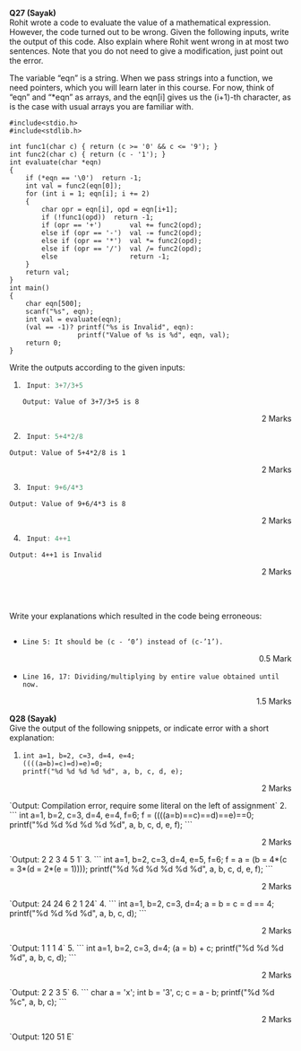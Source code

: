 **Q27 (Sayak)** <br>
Rohit wrote a code to evaluate the value of a mathematical expression. However, the code turned out to be wrong. Given the following inputs, write the output of this code. Also explain where Rohit went wrong in at most two sentences. Note that you do not need to give a modification, just point out the error. <br>

The variable “eqn” is a string. When we pass strings into a function, we need pointers, which you will learn later in this course. For now, think of “eqn” and “\*eqn” as arrays, and the eqn[i] gives us the (i+1)-th character, as is the case with usual arrays you are familiar with.<br>

```
#include<stdio.h>
#include<stdlib.h>

int func1(char c) { return (c >= '0' && c <= '9'); }
int func2(char c) { return (c - '1'); }
int evaluate(char *eqn)
{
    if (*eqn == '\0')  return -1;
    int val = func2(eqn[0]);
    for (int i = 1; eqn[i]; i += 2)
    {
        char opr = eqn[i], opd = eqn[i+1];
        if (!func1(opd))  return -1;
        if (opr == '+')       val += func2(opd);
        else if (opr == '-')  val -= func2(opd);
        else if (opr == '*')  val *= func2(opd);
        else if (opr == '/')  val /= func2(opd);
        else                  return -1;
    }
    return val;
}
int main()
{
    char eqn[500];
    scanf("%s", eqn);
    int val = evaluate(eqn);
    (val == -1)? printf("%s is Invalid", eqn):
                 printf("Value of %s is %d", eqn, val);
	return 0;
}
```
Write the outputs according to the given inputs:
1. ```C
 	Input: 3+7/3+5
   ```
   `Output: Value of 3+7/3+5 is 8`
  <p align='right'>2 Marks</p>

2. ```C
 	Input: 5+4*2/8    
   ```
  `Output: Value of 5+4*2/8 is 1`
  <p align='right'>2 Marks</p>
  
3. ```C
 	Input: 9+6/4*3  
   ```
  `Output: Value of 9+6/4*3 is 8`
  <p align='right'>2 Marks</p>
  
4. ```C
 	Input: 4++1       
   ```
  `Output: 4++1 is Invalid`
  <p align='right'>2 Marks</p>
<br><br>

Write your explanations which resulted in the code being erroneous:
```C


```
- `Line 5: It should be (c - ‘0’) instead of (c-’1’).` <p align='right'>0.5 Mark</p>
- `Line 16, 17: Dividing/multiplying by entire value obtained until now.` <p align='right'>1.5 Marks</p>




**Q28 (Sayak)**<br>
Give the output of the following snippets, or indicate error with a short explanation:
1. ```
   int a=1, b=2, c=3, d=4, e=4;
   ((((a=b)=c)=d)=e)=0;
   printf("%d %d %d %d %d", a, b, c, d, e);
   ```
  <p align='right'>2 Marks</p>
   `Output: Compilation error, require some literal on the left of assignment`
2. ```
   int a=1, b=2, c=3, d=4, e=4, f=6;
   f = ((((a=b)==c)==d)==e)==0;
   printf("%d %d %d %d %d %d", a, b, c, d, e, f);
   ```
  <p align='right'>2 Marks</p>
   `Output: 2 2 3 4 5 1`
3. ```
   int a=1, b=2, c=3, d=4, e=5, f=6;
   f = a = (b = 4*(c = 3*(d = 2*(e = 1))));
   printf("%d %d %d %d %d %d", a, b, c, d, e, f);
   ```
  <p align='right'>2 Marks</p>
   `Output: 24 24 6 2 1 24`
4. ```
   int a=1, b=2, c=3, d=4;
   a = b = c = d == 4;
   printf("%d %d %d %d", a, b, c, d);
   ```
  <p align='right'>2 Marks</p>
   `Output: 1 1 1 4`
5. ```
   int a=1, b=2, c=3, d=4;
   (a = b) + c;
   printf("%d %d %d %d", a, b, c, d);
   ```
  <p align='right'>2 Marks</p>
   `Output: 2 2 3 5`
6. ```
   char a = 'x';
   int b = '3', c;
   c = a - b;
   printf("%d %d %c", a, b, c);
   ```
  <p align='right'>2 Marks</p>
   `Output: 120 51 E`







